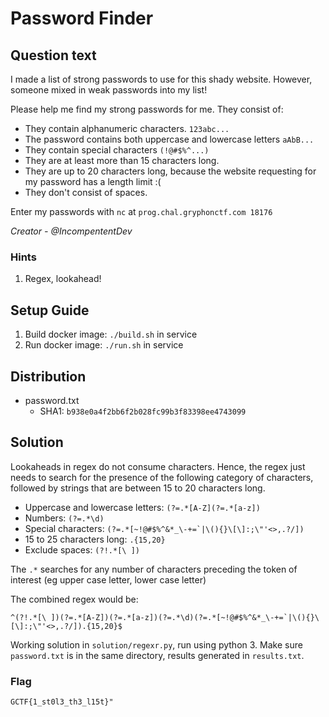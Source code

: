 # Password Finder

## Question text

I made a list of strong passwords to use for this shady website. However, someone mixed in weak passwords into my list!

Please help me find my strong passwords for me. They consist of:

- They contain alphanumeric characters. `123abc...`
- The password contains both uppercase and lowercase letters `aAbB...`
- They contain special characters `(!@#$%^...)`
- They are at least more than 15 characters long.
- They are up to 20 characters long, because the website requesting for my password has a length limit :(
- They don't consist of spaces. 

Enter my passwords with `nc` at `prog.chal.gryphonctf.com 18176`

*Creator - @IncompententDev*

### Hints
1. Regex, lookahead!

## Setup Guide
1. Build docker image: `./build.sh` in service
2. Run docker image: `./run.sh` in service

## Distribution
- password.txt
    - SHA1: `b938e0a4f2bb6f2b028fc99b3f83398ee4743099`
    
## Solution

Lookaheads in regex do not consume characters. Hence, the regex just needs to search for the presence of the following category of characters, followed by strings that are between 15 to 20 characters long.

- Uppercase and lowercase letters: `(?=.*[A-Z](?=.*[a-z])`
- Numbers: `(?=.*\d)`
- Special characters: ``(?=.*[~!@#$%^&*_\-+=`|\(){}\[\]:;\"'<>,.?/])``
- 15 to 25 characters long: `.{15,20}`
- Exclude spaces: `(?!.*[\ ])`

The `.*` searches for any number of characters preceding the token of interest (eg upper case letter, lower case letter)

The combined regex would be: 

    ^(?!.*[\ ])(?=.*[A-Z])(?=.*[a-z])(?=.*\d)(?=.*[~!@#$%^&*_\-+=`|\(){}\[\]:;\"'<>,.?/]).{15,20}$

Working solution in `solution/regexr.py`, run using python 3. Make sure `password.txt` is in the same directory, results generated in `results.txt`.

### Flag

`GCTF{1_st0l3_th3_l15t}"`
